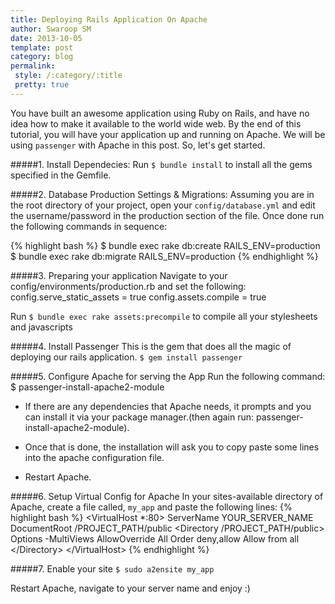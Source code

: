 ```yaml
---
title: Deploying Rails Application On Apache
author: Swaroop SM
date: 2013-10-05
template: post
category: blog
permalink:
 style: /:category/:title
 pretty: true
---
```


You have built an awesome application using Ruby on Rails, and have no idea how to make it available to the world wide web.
By the end of this tutorial, you will have your application up and running on Apache. We will be using `passenger` with Apache in this post. So, let's get started. 

#####1. Install Dependecies:
Run `$ bundle install` to install all the gems specified in the Gemfile.

#####2. Database Production Settings & Migrations:
Assuming you are in the root directory of your project, open your `config/database.yml` and edit the username/password in the production section of the file.
Once done run the following commands in sequence:

{% highlight bash %}
	$ bundle exec rake db:create RAILS\_ENV=production
	$ bundle exec rake db:migrate RAILS\_ENV=production
{% endhighlight %}

#####3. Preparing your application
Navigate to your config/environments/production.rb and set the following:
  config.serve_static_assets = true
  config.assets.compile = true

Run `$ bundle exec rake assets:precompile` to compile all your stylesheets and javascripts

#####4. Install Passenger
This is the gem that does all the magic of deploying our rails application.
`$ gem install passenger`

#####5. Configure Apache for serving the App
Run the following command:
	$ passenger-install-apache2-module

* If there are any dependencies that Apache needs, it prompts and you can install it via your package manager.(then again run: passenger-install-apache2-module).

* Once that is done, the installation will ask you to copy paste some lines into the apache configuration file.

* Restart Apache.

#####6. Setup Virtual Config for Apache
In your sites-available directory of Apache, create a file called, `my_app` and paste the following lines:
{% highlight bash %}
	\<VirtualHost *:80>
		ServerName YOUR_SERVER_NAME
		DocumentRoot /PROJECT\_PATH/public
		\<Directory /PROJECT_PATH/public>
			Options -MultiViews
			AllowOverride All
			Order deny,allow
			Allow from all
		\</Directory>
	\</VirtualHost>
{% endhighlight %}

#####7. Enable your site
`$ sudo a2ensite my_app`

Restart Apache, navigate to your server name and enjoy :)

